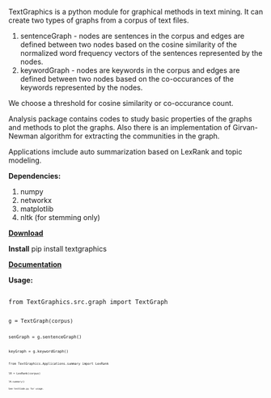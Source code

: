 TextGraphics is a python module for graphical methods in text mining. It can create two types of graphs from a corpus of text files. 

1. sentenceGraph - nodes are sentences in the corpus and edges are defined between two nodes based on the cosine similarity of the normalized word frequency vectors of the sentences represented by the nodes. 
2. keywordGraph - nodes are keywords in the corpus and edges are defined between two nodes based on the co-occurances of the keywords represented by the nodes. 

We choose a threshold for cosine similarity or co-occurance count. 

Analysis package contains codes to study basic properties of the graphs and methods to plot the graphs. 
Also there is an implementation of Girvan-Newman algorithm for extracting the communities in the graph. 

Applications imclude auto summarization based on LexRank and topic modeling. 

<b>Dependencies:</b>

1. numpy
2. networkx
3. matplotlib
4. nltk (for stemming only)



<a href="https://pypi.python.org/pypi/textgraphics/0.20"><b> Download</b></a>

<b>Install</b>
pip install textgraphics


<a href="http://pythonhosted.org/textgraphics/"><b>Documentation</b></a>

<b>Usage:</b>

<code> 
from TextGraphics.src.graph import TextGraph

<code>
g = TextGraph(corpus)

<code>
senGraph = g.sentenceGraph()

<code>
keyGraph = g.keywordGraph()

<code>
from TextGraphics.Applications.summary import LexRank

<code>
lR = LexRank(corpus)

<code>
lR.summary()

See testCode.py for usage. 



